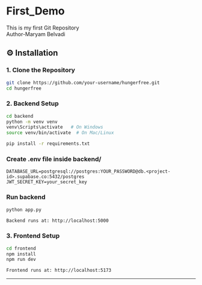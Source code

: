 # First_Demo
This is my first Git Repository
<br>
Author-Maryam Belvadi
## ⚙️ Installation

### 1. Clone the Repository
```bash
git clone https://github.com/your-username/hungerfree.git
cd hungerfree
```

### 2. Backend Setup
```bash
cd backend
python -m venv venv
venv\Scripts\activate   # On Windows
source venv/bin/activate  # On Mac/Linux

pip install -r requirements.txt
```

### Create .env file inside backend/
```env
DATABASE_URL=postgresql://postgres:YOUR_PASSWORD@db.<project-id>.supabase.co:5432/postgres
JWT_SECRET_KEY=your_secret_key
```

### Run backend
```bash
python app.py

Backend runs at: http://localhost:5000
```
### 3. Frontend Setup
```bash
cd frontend
npm install
npm run dev

Frontend runs at: http://localhost:5173
```
---
